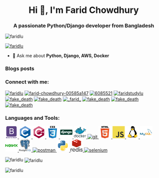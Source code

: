 <h1 align="center">Hi 👋, I'm Farid Chowdhury</h1>
<h3 align="center">A passionate Python/Django developer from Bangladesh</h3>

<p align="left"> <img src="https://komarev.com/ghpvc/?username=faridlu&label=Profile%20views&color=0e75b6&style=flat" alt="faridlu" /> </p>

<p align="left"> <a href="https://github.com/ryo-ma/github-profile-trophy"><img src="https://github-profile-trophy.vercel.app/?username=faridlu" alt="faridlu" /></a> </p>

- 💬 Ask me about **Python, Django, AWS, Docker**

### Blogs posts
<!-- BLOG-POST-LIST:START -->
<!-- BLOG-POST-LIST:END -->

<h3 align="left">Connect with me:</h3>
<p align="left">
<a href="https://dev.to/faridlu" target="blank"><img align="center" src="https://cdn.jsdelivr.net/npm/simple-icons@3.0.1/icons/dev-dot-to.svg" alt="faridlu" height="30" width="40" /></a>
<a href="https://linkedin.com/in/farid-chowdhury-00585a147" target="blank"><img align="center" src="https://raw.githubusercontent.com/rahuldkjain/github-profile-readme-generator/master/src/images/icons/Social/linked-in-alt.svg" alt="farid-chowdhury-00585a147" height="30" width="40" /></a>
<a href="https://stackoverflow.com/users/6085521" target="blank"><img align="center" src="https://raw.githubusercontent.com/rahuldkjain/github-profile-readme-generator/master/src/images/icons/Social/stack-overflow.svg" alt="6085521" height="30" width="40" /></a>
<a href="https://fb.com/faridstudylu" target="blank"><img align="center" src="https://raw.githubusercontent.com/rahuldkjain/github-profile-readme-generator/master/src/images/icons/Social/facebook.svg" alt="faridstudylu" height="30" width="40" /></a>
<a href="https://www.codechef.com/users/fake_death" target="blank"><img align="center" src="https://cdn.jsdelivr.net/npm/simple-icons@3.1.0/icons/codechef.svg" alt="fake_death" height="30" width="40" /></a>
<a href="https://www.hackerrank.com/fake_death" target="blank"><img align="center" src="https://raw.githubusercontent.com/rahuldkjain/github-profile-readme-generator/master/src/images/icons/Social/hackerrank.svg" alt="fake_death" height="30" width="40" /></a>
<a href="https://codeforces.com/profile/_farid_" target="blank"><img align="center" src="https://cdn.jsdelivr.net/npm/simple-icons@3.0.1/icons/codeforces.svg" alt="_farid_" height="30" width="40" /></a>
<a href="https://www.leetcode.com/fake_death" target="blank"><img align="center" src="https://raw.githubusercontent.com/rahuldkjain/github-profile-readme-generator/master/src/images/icons/Social/leet-code.svg" alt="fake_death" height="30" width="40" /></a>
<a href="https://www.hackerearth.com/fake_death" target="blank"><img align="center" src="https://raw.githubusercontent.com/rahuldkjain/github-profile-readme-generator/master/src/images/icons/Social/hackerearth.svg" alt="fake_death" height="30" width="40" /></a>
<a href="https://www.topcoder.com/members/fake_death" target="blank"><img align="center" src="https://cdn.jsdelivr.net/npm/simple-icons@3.0.1/icons/topcoder.svg" alt="fake_death" height="30" width="40" /></a>
</p>

<h3 align="left">Languages and Tools:</h3>
<p align="left"> <a href="https://getbootstrap.com" target="_blank"> <img src="https://raw.githubusercontent.com/devicons/devicon/master/icons/bootstrap/bootstrap-plain-wordmark.svg" alt="bootstrap" width="40" height="40"/> </a> <a href="https://www.cprogramming.com/" target="_blank"> <img src="https://raw.githubusercontent.com/devicons/devicon/master/icons/c/c-original.svg" alt="c" width="40" height="40"/> </a> <a href="https://www.w3schools.com/cpp/" target="_blank"> <img src="https://raw.githubusercontent.com/devicons/devicon/master/icons/cplusplus/cplusplus-original.svg" alt="cplusplus" width="40" height="40"/> </a> <a href="https://www.w3schools.com/css/" target="_blank"> <img src="https://raw.githubusercontent.com/devicons/devicon/master/icons/css3/css3-original-wordmark.svg" alt="css3" width="40" height="40"/> </a> <a href="https://www.djangoproject.com/" target="_blank"> <img src="https://raw.githubusercontent.com/devicons/devicon/master/icons/django/django-original.svg" alt="django" width="40" height="40"/> </a> <a href="https://www.docker.com/" target="_blank"> <img src="https://raw.githubusercontent.com/devicons/devicon/master/icons/docker/docker-original-wordmark.svg" alt="docker" width="40" height="40"/> </a> <a href="https://git-scm.com/" target="_blank"> <img src="https://www.vectorlogo.zone/logos/git-scm/git-scm-icon.svg" alt="git" width="40" height="40"/> </a> <a href="https://www.w3.org/html/" target="_blank"> <img src="https://raw.githubusercontent.com/devicons/devicon/master/icons/html5/html5-original-wordmark.svg" alt="html5" width="40" height="40"/> </a> <a href="https://developer.mozilla.org/en-US/docs/Web/JavaScript" target="_blank"> <img src="https://raw.githubusercontent.com/devicons/devicon/master/icons/javascript/javascript-original.svg" alt="javascript" width="40" height="40"/> </a> <a href="https://www.linux.org/" target="_blank"> <img src="https://raw.githubusercontent.com/devicons/devicon/master/icons/linux/linux-original.svg" alt="linux" width="40" height="40"/> </a> <a href="https://www.mysql.com/" target="_blank"> <img src="https://raw.githubusercontent.com/devicons/devicon/master/icons/mysql/mysql-original-wordmark.svg" alt="mysql" width="40" height="40"/> </a> <a href="https://www.nginx.com" target="_blank"> <img src="https://raw.githubusercontent.com/devicons/devicon/master/icons/nginx/nginx-original.svg" alt="nginx" width="40" height="40"/> </a> <a href="https://www.postgresql.org" target="_blank"> <img src="https://raw.githubusercontent.com/devicons/devicon/master/icons/postgresql/postgresql-original-wordmark.svg" alt="postgresql" width="40" height="40"/> </a> <a href="https://postman.com" target="_blank"> <img src="https://www.vectorlogo.zone/logos/getpostman/getpostman-icon.svg" alt="postman" width="40" height="40"/> </a> <a href="https://www.python.org" target="_blank"> <img src="https://raw.githubusercontent.com/devicons/devicon/master/icons/python/python-original.svg" alt="python" width="40" height="40"/> </a> <a href="https://redis.io" target="_blank"> <img src="https://raw.githubusercontent.com/devicons/devicon/master/icons/redis/redis-original-wordmark.svg" alt="redis" width="40" height="40"/> </a> <a href="https://www.selenium.dev" target="_blank"> <img src="https://raw.githubusercontent.com/detain/svg-logos/780f25886640cef088af994181646db2f6b1a3f8/svg/selenium-logo.svg" alt="selenium" width="40" height="40"/> </a> </p>

<p><img align="left" src="https://github-readme-stats.vercel.app/api/top-langs?username=faridlu&show_icons=true&locale=en&layout=compact" alt="faridlu" /></p>

<p>&nbsp;<img align="center" src="https://github-readme-stats.vercel.app/api?username=faridlu&show_icons=true&locale=en" alt="faridlu" /></p>

<p><img align="center" src="https://github-readme-streak-stats.herokuapp.com/?user=faridlu&" alt="faridlu" /></p>
